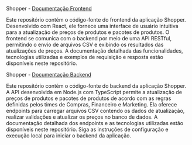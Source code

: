 Shopper - [Documentação Frontend]()

Este repositório contém o código-fonte do frontend da aplicação Shopper. Desenvolvido com React, ele fornece uma interface de usuário intuitiva para a atualização de preços de produtos e pacotes de produtos. O frontend se comunica com o backend por meio de uma API RESTful, permitindo o envio de arquivos CSV e exibindo os resultados das atualizações de preços. A documentação detalhada das funcionalidades, tecnologias utilizadas e exemplos de requisição e resposta estão disponíveis neste repositório.

Shopper - [Documentação Backend](https://github.com/rodrigosnascimento/teste-shopper/blob/main/back-end/README.md)

Este repositório contém o código-fonte do backend da aplicação Shopper. A API desenvolvida em Node.js com TypeScript permite a atualização de preços de produtos e pacotes de produtos de acordo com as regras definidas pelos times de Compras, Financeiro e Marketing. Ela oferece endpoints para carregar arquivos CSV contendo os dados de atualização, realizar validações e atualizar os preços no banco de dados. A documentação detalhada dos endpoints e as tecnologias utilizadas estão disponíveis neste repositório. Siga as instruções de configuração e execução local para iniciar o backend da aplicação.
